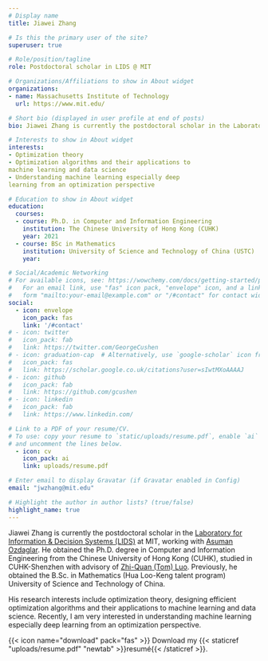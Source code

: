 ```yaml
---
# Display name
title: Jiawei Zhang

# Is this the primary user of the site?
superuser: true

# Role/position/tagline
role: Postdoctoral scholar in LIDS @ MIT

# Organizations/Affiliations to show in About widget
organizations:
- name: Massachusetts Institute of Technology
  url: https://www.mit.edu/

# Short bio (displayed in user profile at end of posts)
bio: Jiawei Zhang is currently the postdoctoral scholar in the Laboratory for Information & Decision Systems (LIDS) at MIT, working with Asuman Ozdaglar.

# Interests to show in About widget
interests:
- Optimization theory
- Optimization algorithms and their applications to
machine learning and data science
- Understanding machine learning especially deep
learning from an optimization perspective

# Education to show in About widget
education:
  courses:
  - course: Ph.D. in Computer and Information Engineering
    institution: The Chinese University of Hong Kong (CUHK)
    year: 2021
  - course: BSc in Mathematics
    institution: University of Science and Technology of China (USTC)
    year:

# Social/Academic Networking
# For available icons, see: https://wowchemy.com/docs/getting-started/page-builder/#icons
#   For an email link, use "fas" icon pack, "envelope" icon, and a link in the
#   form "mailto:your-email@example.com" or "/#contact" for contact widget.
social:
  - icon: envelope
    icon_pack: fas
    link: '/#contact'
# - icon: twitter
#   icon_pack: fab
#   link: https://twitter.com/GeorgeCushen
# - icon: graduation-cap  # Alternatively, use `google-scholar` icon from `ai` icon pack
#   icon_pack: fas
#   link: https://scholar.google.co.uk/citations?user=sIwtMXoAAAAJ
# - icon: github
#   icon_pack: fab
#   link: https://github.com/gcushen
# - icon: linkedin
#   icon_pack: fab
#   link: https://www.linkedin.com/

# Link to a PDF of your resume/CV.
# To use: copy your resume to `static/uploads/resume.pdf`, enable `ai` icons in `params.toml`, 
# and uncomment the lines below.
  - icon: cv
    icon_pack: ai
    link: uploads/resume.pdf

# Enter email to display Gravatar (if Gravatar enabled in Config)
email: "jwzhang@mit.edu"

# Highlight the author in author lists? (true/false)
highlight_name: true
---
```


Jiawei Zhang is currently the postdoctoral scholar in the [Laboratory for Information & Decision Systems (LIDS)](https://lids.mit.edu) at MIT, working with [Asuman Ozdaglar](https://asu.mit.edu).
He obtained the Ph.D. degree in Computer and Information Engineering from the Chinese University of Hong Kong (CUHK), 
studied in CUHK-Shenzhen with advisory of [Zhi-Quan (Tom) Luo](https://scholar.google.com/citations?user=dW3gcXoAAAAJ&hl=en).
Previously, he obtained the B.Sc. in Mathematics (Hua Loo-Keng talent program) University of Science and Technology of China.

His research interests include optimization theory, designing efficient optimization algorithms and their applications to
machine learning and data science. Recently, I am very interested in understanding machine learning especially deep
learning from an optimization perspective.

{{< icon name="download" pack="fas" >}} Download my {{< staticref "uploads/resume.pdf" "newtab" >}}resumé{{< /staticref >}}.
